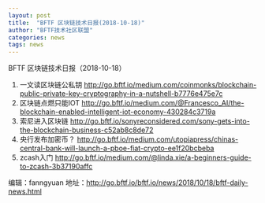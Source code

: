 ```yaml
---
layout: post
title:  "BFTF 区块链技术日报(2018-10-18)"
author: "BFTF技术社区联盟"
categories: news
tags: news
---
```


BFTF 区块链技术日报（2018-10-18）

1. 一文读区块链公私钥  <http://go.bftf.io/medium.com/coinmonks/blockchain-public-private-key-cryptography-in-a-nutshell-b7776e475e7c>
2. 区块链点燃只能IOT <http://go.bftf.io/medium.com/@Francesco_AI/the-blockchain-enabled-intelligent-iot-economy-430284c3719a>
3. 索尼进入区块链 <http://go.bftf.io/sonyreconsidered.com/sony-gets-into-the-blockchain-business-c52ab8c8de72>
4. 央行发布加密币？ <http://go.bftf.io/medium.com/utopiapress/chinas-central-bank-will-launch-a-pboe-fiat-crypto-ee1f20bcbeba>
5. zcash入门 <http://go.bftf.io/medium.com/@linda.xie/a-beginners-guide-to-zcash-3b37190affc>

编辑：fanngyuan
地址：<http://go.bftf.io/bftf.io/news/2018/10/18/bftf-daily-news.html>
